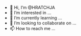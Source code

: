 - 👋 Hi, I’m @HRATCHJA
- 👀 I’m interested in ...
- 🌱 I’m currently learning ...
- 💞️ I’m looking to collaborate on ...
- 📫 How to reach me ...

<!---
HRATCHJA/HRATCHJA is a ✨ special ✨ repository because its `README.md` (this file) appears on your GitHub profile.
You can click the Preview link to take a look at your changes.
--->
